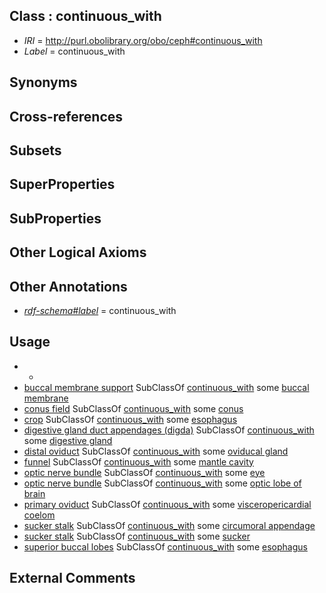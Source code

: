 
## Class : continuous_with

 * *IRI* = http://purl.obolibrary.org/obo/ceph#continuous_with
 * *Label* = continuous_with

## Synonyms


## Cross-references


## Subsets


## SuperProperties


## SubProperties


## Other Logical Axioms


## Other Annotations

 * *[rdf-schema#label](../../el/rdf-schema#label.md)* = continuous_with

## Usage

 * -
 * [buccal membrane support](../../CEPH/10/CEPH_0000310.md) SubClassOf [continuous_with](../../ceph#continuous/th/ceph#continuous_with.md) some [buccal membrane](../../CEPH/40/CEPH_0000040.md)
 * [conus field](../../CEPH/73/CEPH_0000073.md) SubClassOf [continuous_with](../../ceph#continuous/th/ceph#continuous_with.md) some [conus](../../CEPH/72/CEPH_0000072.md)
 * [crop](../../CEPH/78/CEPH_0000078.md) SubClassOf [continuous_with](../../ceph#continuous/th/ceph#continuous_with.md) some [esophagus](../../UBERON/43/UBERON_0001043.md)
 * [digestive gland duct appendages (digda)](../../CEPH/88/CEPH_0000088.md) SubClassOf [continuous_with](../../ceph#continuous/th/ceph#continuous_with.md) some [digestive gland](../../CEPH/87/CEPH_0000087.md)
 * [distal oviduct](../../CEPH/90/CEPH_0000090.md) SubClassOf [continuous_with](../../ceph#continuous/th/ceph#continuous_with.md) some [oviducal gland](../../CEPH/93/CEPH_0000193.md)
 * [funnel](../../CEPH/16/CEPH_0000116.md) SubClassOf [continuous_with](../../ceph#continuous/th/ceph#continuous_with.md) some [mantle cavity](../../UBERON/80/UBERON_0006580.md)
 * [optic nerve bundle](../../CEPH/92/CEPH_0000292.md) SubClassOf [continuous_with](../../ceph#continuous/th/ceph#continuous_with.md) some [eye](../../UBERON/70/UBERON_0000970.md)
 * [optic nerve bundle](../../CEPH/92/CEPH_0000292.md) SubClassOf [continuous_with](../../ceph#continuous/th/ceph#continuous_with.md) some [optic lobe of brain](../../CEPH/87/CEPH_0000187.md)
 * [primary oviduct](../../CEPH/86/CEPH_0000286.md) SubClassOf [continuous_with](../../ceph#continuous/th/ceph#continuous_with.md) some [visceropericardial coelom](../../CEPH/78/CEPH_0000278.md)
 * [sucker stalk](../../CEPH/50/CEPH_0000250.md) SubClassOf [continuous_with](../../ceph#continuous/th/ceph#continuous_with.md) some [circumoral appendage](../../CEPH/08/CEPH_0000308.md)
 * [sucker stalk](../../CEPH/50/CEPH_0000250.md) SubClassOf [continuous_with](../../ceph#continuous/th/ceph#continuous_with.md) some [sucker](../../CEPH/48/CEPH_0000248.md)
 * [superior buccal lobes](../../CEPH/52/CEPH_0000252.md) SubClassOf [continuous_with](../../ceph#continuous/th/ceph#continuous_with.md) some [esophagus](../../UBERON/43/UBERON_0001043.md)

## External Comments

